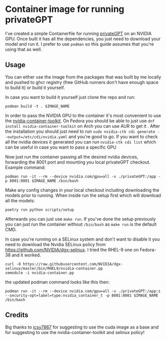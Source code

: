 # Container image for running privateGPT

I've created a simple Containerfile for running
[privateGPT](https://github.com/imartinez/privateGPT) on an NVIDIA GPU. Once
built it has all the dependencies, you just need to download your model and run
it. I prefer to use `podman` so this guide assumes that you're using that as well.

## Usage

You can either use the image from the packages that was built by me locally and
pushed to ghcr registry (free GitHub runners don't have enough space to build
it) or build it yourself.

In case you want to build it yourself just clone the repo and run:
```
podman build -t . $IMAGE_NAME
```

In order to pass the NVIDIA GPU to the container it's most convenient to use
the
[nvidia-container-toolkit](https://docs.nvidia.com/datacenter/cloud-native/container-toolkit/latest/install-guide.html).
On Fedora you should be able to just use `dnf install nvidia-container-toolkit`
on Arch you can use AUR to get it .
After the installation you should just need to run `sudo nvidia-ctk cdi
generate --output=/etc/cdi/nvidia.yaml` and you're good to go. If you want to
check all the nvidia devices it generated you can run `nvidia-ctk cdi list`
which can be useful in case you want to pass a specific GPU

Now just run the container passing all the desired nvidia devices, forwarding
the 8001 port and mounting you local privateGPT checkout. Example command:

```
podman run -it --rm --device nvidia.com/gpu=all -v ./privateGPT:/app -p 8001:8001 $IMAGE_NAME /bin/bash
```

Make any config changes in your local checkout including downloading the models prior to running.
When inside run the setup first which will download all the models:
```
poetry run python scripts/setup
```

Afterwards you can just use `make run`. If you've done the setup previously you
can just run the container without `/bin/bash` as `make run` is the default
CMD.

In case you're running on a SELinux system and don't want to disable it you
need to download the Nvidia SELinux policy from
https://github.com/NVIDIA/dgx-selinux. I tried the RHEL-9 one on Fedora-38 and
it worked.
```
curl -O https://raw.githubusercontent.com/NVIDIA/dgx-selinux/master/bin/RHEL9/nvidia-container.pp
semodule -i nvidia-container.pp
```
the updated podman command looks like this then:
```
podman run -it --rm --device nvidia.com/gpu=all -v ./privateGPT:/app:z --security-opt=label=type:nvidia_container_t -p 8001:8001 $IMAGE_NAME /bin/bash
```


## Credits

Big thanks to [icsy7867](https://github.com/icsy7867) for suggesting to use the
cuda image as a base and for suggesting to use the nvidia-container-toolkit and
selinux policy!
